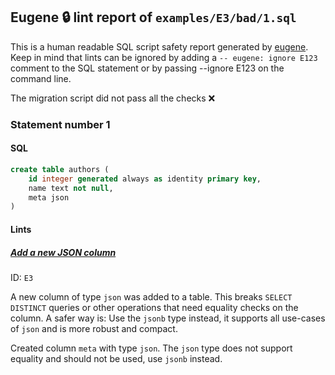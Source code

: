 ## Eugene 🔒 lint report of `examples/E3/bad/1.sql`

This is a human readable SQL script safety report generated by [eugene](https://github.com/kaaveland/eugene).
Keep in mind that lints can be ignored by adding a `-- eugene: ignore E123` comment to the SQL statement
or by passing --ignore E123 on the command line.

The migration script did not pass all the checks ❌


### Statement number 1
#### SQL
```sql
create table authors (
    id integer generated always as identity primary key,
    name text not null,
    meta json
)
```
#### Lints

##### [Add a new JSON column](https://kaveland.no/eugene/hints/E3/)

ID: `E3`

A new column of type `json` was added to a table. This breaks `SELECT DISTINCT` queries or other operations that need equality checks on the column. A safer way is: Use the `jsonb` type instead, it supports all use-cases of `json` and is more robust and compact.

Created column `meta` with type `json`. The `json` type does not support equality and should not be used, use `jsonb` instead.
